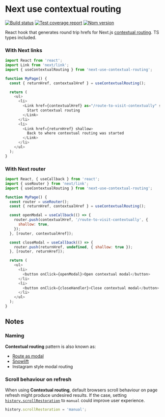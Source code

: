 # Next use contextual routing

[![Build status][ci-badge]][ci]
[![Test coverage report][coveralls-badge]][coveralls]
[![Npm version][npm-badge]][npm]

React hook that generates round trip hrefs for Next.js [contextual routing][next-docs-contextual-routing]. TS types included.

### With Next links

```js
import React from 'react';
import Link from 'next/link';
import { useContextualRouting } from 'next-use-contextual-routing';

function MyPage() {
  const { returnHref, contextualHref } = useContextualRouting();

  return (
    <ul>
      <li>
        <Link href={contextualHref} as="/route-to-visit-contextually" shallow>
          Start contextual routing
        </Link>
      </li>
      <li>
        <Link href={returnHref} shallow>
          Back to where contextual routing was started
        </Link>
      </li>
    </ul>
  );
}
```

### With Next router

```js
import React, { useCallback } from 'react';
import { useRouter } from 'next/link';
import { useContextualRouting } from 'next-use-contextual-routing';

function MyPage() {
  const router = useRouter();
  const { returnHref, contextualHref } = useContextualRouting();

  const openModal = useCallback(() => {
    router.push(contextualHref, '/route-to-visit-contextually', {
      shallow: true,
    });
  }, [router, contextualHref]);

  const closeModal = useCallback(() => {
    router.push(returnHref, undefined, { shallow: true });
  }, [router, returnHref]);

  return (
    <ul>
      <li>
        <button onClick={openModal}>Open contextual modal</button>
      </li>
      <li>
        <button onClick={closeHandler}>Close contextual modal</button>
      </li>
    </ul>
  );
}
```

## Notes

### Naming

**Contextual routing** pattern is also known as:

- [Route as modal][next-docs-contextual-routing]
- [Snowlift][twitter-pattern-name]
- Instagram style modal routing

### Scroll behaviour on refresh

When using **Contextual routing**, default browsers scroll behaviour on page refresh might produce undesired results. If the case, setting [`history.scrollRestoration`][history-scroll-restoration-docs] to `manual` could improve user experience.

```js
history.scrollRestoration = 'manual';
```

[ci]: https://travis-ci.com/toomuchdesign/next-use-contextual-routing
[ci-badge]: https://travis-ci.com/toomuchdesign/next-use-contextual-routing.svg?branch=master
[npm]: https://www.npmjs.com/package/next-use-contextual-routing
[npm-badge]: https://img.shields.io/npm/v/next-use-contextual-routing.svg
[coveralls-badge]: https://coveralls.io/repos/github/toomuchdesign/next-use-contextual-routing/badge.svg?branch=master
[coveralls]: https://coveralls.io/github/toomuchdesign/next-use-contextual-routing?branch=master
[next-docs-contextual-routing]: https://github.com/vercel/next.js/tree/v9.5.3/examples/with-route-as-modal
[twitter-pattern-name]: https://twitter.com/swyx/status/1245891685927682049
[history-scroll-restoration-docs]: https://developer.mozilla.org/en-US/docs/Web/API/History/scrollRestoration
